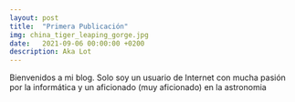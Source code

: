 ```yaml
---
layout: post
title:  "Primera Publicación"
img: china_tiger_leaping_gorge.jpg
date:   2021-09-06 00:00:00 +0200
description: Aka Lot
---
```


Bienvenidos a mi blog. Solo soy un usuario de Internet con mucha pasión por la informática y un aficionado (muy aficionado) en la astronomia
